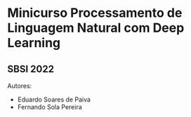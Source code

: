 # Minicurso Processamento de Linguagem Natural com Deep Learning

## SBSI 2022

Autores:
- Eduardo Soares de Paiva
- Fernando Sola Pereira

